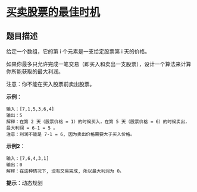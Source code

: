 # [买卖股票的最佳时机][Title]

## 题目描述

给定一个数组，它的第 i 个元素是一支给定股票第 i 天的价格。

如果你最多只允许完成一笔交易（即买入和卖出一支股票），设计一个算法来计算你所能获取的最大利润。

注意：你不能在买入股票前卖出股票。

**示例**：

    输入：[7,1,5,3,6,4]
    输出：5
    解释：在第 2 天（股票价格 = 1）的时候买入，在第 5 天（股票价格 = 6）的时候卖出，最大利润 = 6-1 = 5 。
    注意：利润不能是 7-1 = 6, 因为卖出价格需要大于买入价格。

**示例2**：

    输入：[7,6,4,3,1]
    输出：0
    解释：在这种情况下, 没有交易完成, 所以最大利润为 0。

**提示**：动态规划

[Title]: https://leetcode-cn.com/problems/best-time-to-buy-and-sell-stock/description/